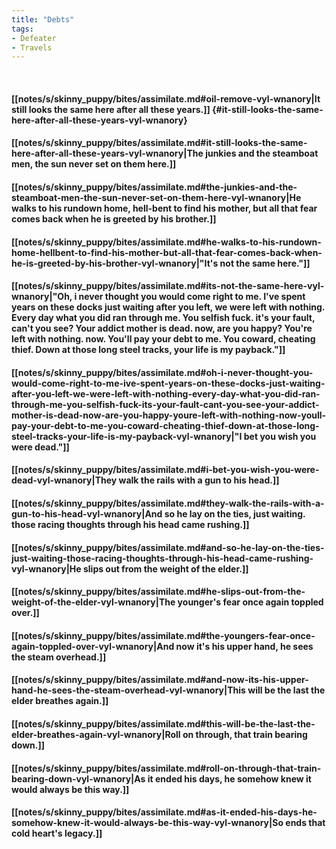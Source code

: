 ```yaml
---
title: "Debts"
tags:
- Defeater
- Travels
---
```

&nbsp;
#### [[notes/s/skinny_puppy/bites/assimilate.md#oil-remove-vyl-wnanory|It still looks the same here after all these years.]] {#it-still-looks-the-same-here-after-all-these-years-vyl-wnanory}
#### [[notes/s/skinny_puppy/bites/assimilate.md#it-still-looks-the-same-here-after-all-these-years-vyl-wnanory|The junkies and the steamboat men, the sun never set on them here.]]
#### [[notes/s/skinny_puppy/bites/assimilate.md#the-junkies-and-the-steamboat-men-the-sun-never-set-on-them-here-vyl-wnanory|He walks to his rundown home, hell-bent to find his mother, but all that fear comes back when he is greeted by his brother.]]
#### [[notes/s/skinny_puppy/bites/assimilate.md#he-walks-to-his-rundown-home-hellbent-to-find-his-mother-but-all-that-fear-comes-back-when-he-is-greeted-by-his-brother-vyl-wnanory|"It's not the same here."]]
#### [[notes/s/skinny_puppy/bites/assimilate.md#its-not-the-same-here-vyl-wnanory|"Oh, i never thought you would come right to me. I've spent years on these docks just waiting after you left, we were left with nothing. Every day what you did ran through me. You selfish fuck. it's your fault, can't you see? Your addict mother is dead. now, are you happy? You're left with nothing. now. You'll pay your debt to me. You coward, cheating thief. Down at those long steel tracks, your life is my payback."]]
#### [[notes/s/skinny_puppy/bites/assimilate.md#oh-i-never-thought-you-would-come-right-to-me-ive-spent-years-on-these-docks-just-waiting-after-you-left-we-were-left-with-nothing-every-day-what-you-did-ran-through-me-you-selfish-fuck-its-your-fault-cant-you-see-your-addict-mother-is-dead-now-are-you-happy-youre-left-with-nothing-now-youll-pay-your-debt-to-me-you-coward-cheating-thief-down-at-those-long-steel-tracks-your-life-is-my-payback-vyl-wnanory|"I bet you wish you were dead."]]
#### [[notes/s/skinny_puppy/bites/assimilate.md#i-bet-you-wish-you-were-dead-vyl-wnanory|They walk the rails with a gun to his head.]]
#### [[notes/s/skinny_puppy/bites/assimilate.md#they-walk-the-rails-with-a-gun-to-his-head-vyl-wnanory|And so he lay on the ties, just waiting. those racing thoughts through his head came rushing.]]
#### [[notes/s/skinny_puppy/bites/assimilate.md#and-so-he-lay-on-the-ties-just-waiting-those-racing-thoughts-through-his-head-came-rushing-vyl-wnanory|He slips out from the weight of the elder.]]
#### [[notes/s/skinny_puppy/bites/assimilate.md#he-slips-out-from-the-weight-of-the-elder-vyl-wnanory|The younger's fear once again toppled over.]]
#### [[notes/s/skinny_puppy/bites/assimilate.md#the-youngers-fear-once-again-toppled-over-vyl-wnanory|And now it's his upper hand, he sees the steam overhead.]]
#### [[notes/s/skinny_puppy/bites/assimilate.md#and-now-its-his-upper-hand-he-sees-the-steam-overhead-vyl-wnanory|This will be the last the elder breathes again.]]
#### [[notes/s/skinny_puppy/bites/assimilate.md#this-will-be-the-last-the-elder-breathes-again-vyl-wnanory|Roll on through, that train bearing down.]]
#### [[notes/s/skinny_puppy/bites/assimilate.md#roll-on-through-that-train-bearing-down-vyl-wnanory|As it ended his days, he somehow knew it would always be this way.]]
#### [[notes/s/skinny_puppy/bites/assimilate.md#as-it-ended-his-days-he-somehow-knew-it-would-always-be-this-way-vyl-wnanory|So ends that cold heart's legacy.]]
